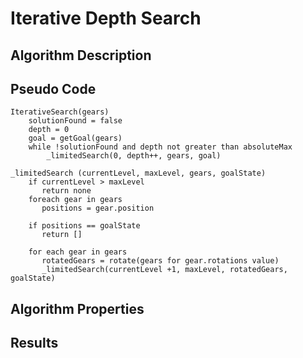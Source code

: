 # Iterative Depth Search

## Algorithm Description

## Pseudo Code

```
IterativeSearch(gears)
    solutionFound = false
    depth = 0
    goal = getGoal(gears)
    while !solutionFound and depth not greater than absoluteMax
        _limitedSearch(0, depth++, gears, goal)

_limitedSearch (currentLevel, maxLevel, gears, goalState)
    if currentLevel > maxLevel
       return none
    foreach gear in gears
       positions = gear.position

    if positions == goalState
       return []

    for each gear in gears
       rotatedGears = rotate(gears for gear.rotations value)
       _limitedSearch(currentLevel +1, maxLevel, rotatedGears, goalState)
```

## Algorithm Properties

## Results

